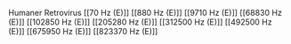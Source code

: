 Humaner Retrovirus
[[70 Hz (E)]]
[[880 Hz (E)]]
[[9710 Hz (E)]]
[[68830 Hz (E)]]
[[102850 Hz (E)]]
[[205280 Hz (E)]]
[[312500 Hz (E)]]
[[492500 Hz (E)]]
[[675950 Hz (E)]]
[[823370 Hz (E)]]